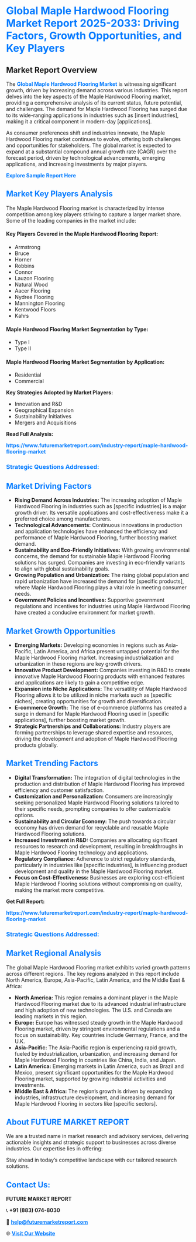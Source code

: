 <h1 style="color: #007BFF;">Global Maple Hardwood Flooring Market Report 2025-2033: Driving Factors, Growth Opportunities, and Key Players</h1>

<section id="overview">
<h2>Market Report Overview</h2>
<p>The <a href="https://www.futuremarketreport.com/industry-report/maple-hardwood-flooring-market" style="color: #007BFF; text-decoration: none;"><strong>Global Maple Hardwood Flooring Market</strong></a> is witnessing significant growth, driven by increasing demand across various industries. This report delves into the key aspects of the Maple Hardwood Flooring market, providing a comprehensive analysis of its current status, future potential, and challenges. The demand for Maple Hardwood Flooring has surged due to its wide-ranging applications in industries such as [insert industries], making it a critical component in modern-day [applications].</p>
<p>As consumer preferences shift and industries innovate, the Maple Hardwood Flooring market continues to evolve, offering both challenges and opportunities for stakeholders. The global market is expected to expand at a substantial compound annual growth rate (CAGR) over the forecast period, driven by technological advancements, emerging applications, and increasing investments by major players.</p>
</section>

<section id="overview">
<p><a href="https://www.futuremarketreport.com/request-sample/reportId=83502" style="color: #007BFF; text-decoration: none;"><strong>Explore Sample Report Here</strong></a></p>
</section>

<section id="key-players">
<h2 style="color: #007BFF;">Market Key Players Analysis</h2>
<p>The Maple Hardwood Flooring market is characterized by intense competition among key players striving to capture a larger market share. Some of the leading companies in the market include:</p>
<h4>Key Players Covered in the Maple Hardwood Flooring Report:</h4>
<ul><li>Armstrong</li><li>Bruce</li><li>Horner</li><li>Robbins</li><li>Connor</li><li>Lauzon Flooring</li><li>Natural Wood</li><li>Aacer Flooring</li><li>Nydree Flooring</li><li>Mannington Flooring</li><li>Kentwood Floors</li><li>Kahrs</li></ul>
<h4>Maple Hardwood Flooring Market Segmentation by Type:</h4>
<ul><li>Type I</li><li>Type II</li></ul>

<h4>Maple Hardwood Flooring Market Segmentation by Application:</h4>
<ul><li>Residential</li><li>Commercial</li></ul>
<p><strong>Key Strategies Adopted by Market Players:</strong></p>
<ul>
<li>Innovation and R&D</li>
<li>Geographical Expansion</li>
<li>Sustainability Initiatives</li>
<li>Mergers and Acquisitions</li>
</ul>
</section>

<section>
<p><strong>Read Full Analysis: </strong></p><a href="https://www.futuremarketreport.com/industry-report/maple-hardwood-flooring-market" style="color: #007BFF; text-decoration: none;"><strong>https://www.futuremarketreport.com/industry-report/maple-hardwood-flooring-market</strong></a>
<h3 style="color: #007BFF;">Strategic Questions Addressed:</h3>
</section>

<section id="driving-factors">
<h2 style="color: #007BFF;">Market Driving Factors</h2>
<ul>
<li><strong>Rising Demand Across Industries:</strong> The increasing adoption of Maple Hardwood Flooring in industries such as [specific industries] is a major growth driver. Its versatile applications and cost-effectiveness make it a preferred choice among manufacturers.</li>
<li><strong>Technological Advancements:</strong> Continuous innovations in production and application technologies have enhanced the efficiency and performance of Maple Hardwood Flooring, further boosting market demand.</li>
<li><strong>Sustainability and Eco-Friendly Initiatives:</strong> With growing environmental concerns, the demand for sustainable Maple Hardwood Flooring solutions has surged. Companies are investing in eco-friendly variants to align with global sustainability goals.</li>
<li><strong>Growing Population and Urbanization:</strong> The rising global population and rapid urbanization have increased the demand for [specific products], where Maple Hardwood Flooring plays a vital role in meeting consumer needs.</li>
<li><strong>Government Policies and Incentives:</strong> Supportive government regulations and incentives for industries using Maple Hardwood Flooring have created a conducive environment for market growth.</li>
</ul>
</section>

<section id="growth-opportunities">
<h2 style="color: #007BFF;">Market Growth Opportunities</h2>
<ul>
<li><strong>Emerging Markets:</strong> Developing economies in regions such as Asia-Pacific, Latin America, and Africa present untapped potential for the Maple Hardwood Flooring market. Increasing industrialization and urbanization in these regions are key growth drivers.</li>
<li><strong>Innovative Product Development:</strong> Companies investing in R&D to create innovative Maple Hardwood Flooring products with enhanced features and applications are likely to gain a competitive edge.</li>
<li><strong>Expansion into Niche Applications:</strong> The versatility of Maple Hardwood Flooring allows it to be utilized in niche markets such as [specific niches], creating opportunities for growth and diversification.</li>
<li><strong>E-commerce Growth:</strong> The rise of e-commerce platforms has created a surge in demand for Maple Hardwood Flooring used in [specific applications], further boosting market growth.</li>
<li><strong>Strategic Partnerships and Collaborations:</strong> Industry players are forming partnerships to leverage shared expertise and resources, driving the development and adoption of Maple Hardwood Flooring products globally.</li>
</ul>
</section>

<section id="trending-factors">
<h2 style="color: #007BFF;">Market Trending Factors</h2>
<ul>
<li><strong>Digital Transformation:</strong> The integration of digital technologies in the production and distribution of Maple Hardwood Flooring has improved efficiency and customer satisfaction.</li>
<li><strong>Customization and Personalization:</strong> Consumers are increasingly seeking personalized Maple Hardwood Flooring solutions tailored to their specific needs, prompting companies to offer customizable options.</li>
<li><strong>Sustainability and Circular Economy:</strong> The push towards a circular economy has driven demand for recyclable and reusable Maple Hardwood Flooring solutions.</li>
<li><strong>Increased Investment in R&D:</strong> Companies are allocating significant resources to research and development, resulting in breakthroughs in Maple Hardwood Flooring technology and applications.</li>
<li><strong>Regulatory Compliance:</strong> Adherence to strict regulatory standards, particularly in industries like [specific industries], is influencing product development and quality in the Maple Hardwood Flooring market.</li>
<li><strong>Focus on Cost-Effectiveness:</strong> Businesses are exploring cost-efficient Maple Hardwood Flooring solutions without compromising on quality, making the market more competitive.</li>
</ul>
</section>

<section>
<p><strong>Get Full Report: </strong></p><a href="https://www.futuremarketreport.com/industry-report/maple-hardwood-flooring-market" style="color: #007BFF; text-decoration: none;"><strong>https://www.futuremarketreport.com/industry-report/maple-hardwood-flooring-market</strong></a>
<h3 style="color: #007BFF;">Strategic Questions Addressed:</h3>
</section>


<section id="regional-analysis">
<h2 style="color: #007BFF;">Market Regional Analysis</h2>
<p>The global Maple Hardwood Flooring market exhibits varied growth patterns across different regions. The key regions analyzed in this report include North America, Europe, Asia-Pacific, Latin America, and the Middle East & Africa:</p>
<ul>
<li><strong>North America:</strong> This region remains a dominant player in the Maple Hardwood Flooring market due to its advanced industrial infrastructure and high adoption of new technologies. The U.S. and Canada are leading markets in this region.</li>
<li><strong>Europe:</strong> Europe has witnessed steady growth in the Maple Hardwood Flooring market, driven by stringent environmental regulations and a focus on sustainability. Key countries include Germany, France, and the U.K.</li>
<li><strong>Asia-Pacific:</strong> The Asia-Pacific region is experiencing rapid growth, fueled by industrialization, urbanization, and increasing demand for Maple Hardwood Flooring in countries like China, India, and Japan.</li>
<li><strong>Latin America:</strong> Emerging markets in Latin America, such as Brazil and Mexico, present significant opportunities for the Maple Hardwood Flooring market, supported by growing industrial activities and investments.</li>
<li><strong>Middle East & Africa:</strong> The region’s growth is driven by expanding industries, infrastructure development, and increasing demand for Maple Hardwood Flooring in sectors like [specific sectors].</li>
</ul>
</section>

<footer>
<h2 style="color: #007BFF;">About FUTURE MARKET REPORT</h2>
<p>We are a trusted name in market research and advisory services, delivering actionable insights and strategic support to businesses across diverse industries. Our expertise lies in offering:</p>

<p>Stay ahead in today’s competitive landscape with our tailored research solutions.</p>

<h2 style="color: #007BFF;">Contact Us:</h2>
<p><strong>FUTURE MARKET REPORT</strong></p>
<p>📞 <strong>+91 (883) 074-8030</strong></p>
<p>📧 <strong><a href="mailto:help@futuremarketreport.com" style="color: #007BFF;">help@futuremarketreport.com</a></strong></p>
<p>🌐 <strong><a href="https://www.futuremarketreport.com/" style="color: #007BFF;">Visit Our Website</a></strong></p>
</footer>